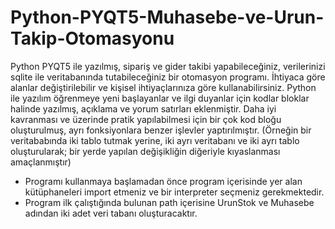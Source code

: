 # Python-PYQT5-Muhasebe-ve-Urun-Takip-Otomasyonu
Python PYQT5 ile yazılmış, sipariş ve gider takibi yapabileceğiniz, verilerinizi sqlite ile veritabanında tutabileceğiniz bir otomasyon programı.
İhtiyaca göre alanlar değiştirilebilir ve kişisel ihtiyaçlarınıza göre kullanabilirsiniz.
Python ile yazılım öğrenmeye yeni başlayanlar ve ilgi duyanlar için kodlar bloklar halinde yazılmış, açıklama ve yorum satırları eklenmiştir.
Daha iyi kavranması ve üzerinde pratik yapılabilmesi için bir çok kod bloğu oluşturulmuş, ayrı fonksiyonlara benzer işlevler yaptırılmıştır.
(Örneğin bir veritababında iki tablo tutmak yerine, iki ayrı veritabanı ve iki ayrı tablo oluşturularak; bir yerde yapılan değişikliğin diğeriyle kıyaslanması amaçlanmıştır)

* Programı kullanmaya başlamadan önce program içerisinde yer alan kütüphaneleri import etmeniz ve bir interpreter seçmeniz gerekmektedir.
* Program ilk çalıştığında bulunan path içerisine UrunStok ve Muhasebe adından iki adet veri tabanı oluşturacaktır.
